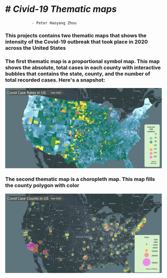 # # *Civid-19 Thematic maps*
                - Peter Haoyang Zhou


### This projects contains two thematic maps that shows the intensity of the Covid-19 outbreak that took place in 2020 across the United States
### The first thematic map is a proportional symbol map. This map shows the absolute, total cases in each county with interactive bubbles that contains the state, county, and the number of total recorded cases. Here's a snapshot:
![](./img/map1.png)
### The second thematic map is a choropleth map. This map fills the county polygon with color 
![](./img/map2.png)
